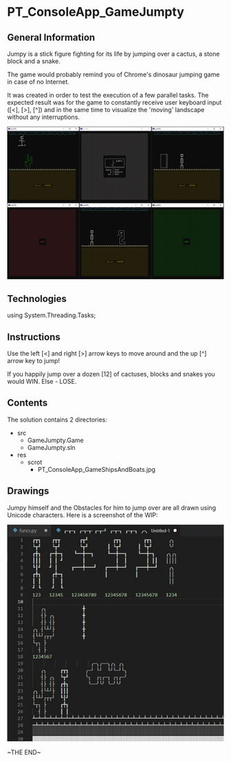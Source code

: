 # PT_ConsoleApp_GameJumpty

## General Information

Jumpy is a stick figure fighting for its life by jumping over a cactus, a stone block and a snake.

The game would probably remind you of Chrome's dinosaur jumping game in case of no Internet.

It was created in order to test the execution of a few parallel tasks. The expected result was for the game to constantly receive user keyboard input (\[<\], \[>\], \[^\]) and in the same time to visualize the 'moving' landscape without any interruptions.

![GitHub Logo](res/scrot/jumpty_all.jpg)

## Technologies

using System.Threading.Tasks;

## Instructions

Use the left \[<\] and right \[>\] arrow keys to move around and the up \[^\] arrow key to jump!

If you happily jump over a dozen \[12\] of cactuses, blocks and snakes you would WIN.
Else - LOSE.

## Contents

The solution contains 2 directories:

- src
  - GameJumpty.Game
  - GameJumpty.sln
- res
  - scrot
    - PT_ConsoleApp_GameShipsAndBoats.jpg

## Drawings

Jumpy himself and the Obstacles for him to jump over are all drawn using Unicode characters. Here is a screenshot of the WIP:

![GitHub Logo](res/scrot/jumpty_drawings.jpg)

\~THE END\~
